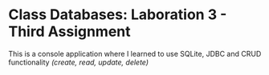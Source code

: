 # Class Databases: Laboration 3 - Third Assignment

This is a console application where I learned to use SQLite, JDBC and CRUD functionality *(create, read, update, delete)*
